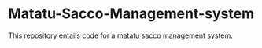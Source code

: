 # Matatu-Sacco-Management-system
This repository  entails code for a matatu sacco management system.
